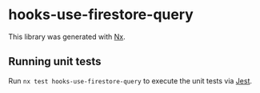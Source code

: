 # hooks-use-firestore-query

This library was generated with [Nx](https://nx.dev).

## Running unit tests

Run `nx test hooks-use-firestore-query` to execute the unit tests via [Jest](https://jestjs.io).
